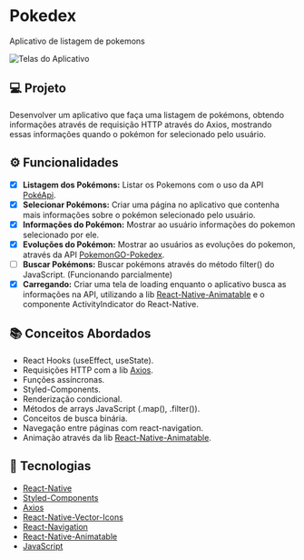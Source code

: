 
# Pokedex
Aplicativo de listagem de pokemons



![Telas do Aplicativo](https://i.imgur.com/WED3ctT.jpg)


## 💻 Projeto

Desenvolver um aplicativo que faça uma listagem de pokémons, obtendo informações através de requisição HTTP através  do Axios, mostrando essas informações quando o pokémon for selecionado pelo usuário.
## ⚙️ Funcionalidades

- [x]  **Listagem dos Pokémons:** Listar os Pokemons com o uso da API [PokéApi](https://pokeapi.co/).
- [x]  **Selecionar Pokémons:** Criar uma página no aplicativo que contenha mais informações sobre o pokémon selecionado pelo usuário.
- [x]  **Informações do Pokémon:** Mostrar ao usuário informações do pokemon selecionado por ele.
- [x]  **Evoluções do Pokémon:** Mostrar ao usuários as evoluções do pokemon, através da API [PokemonGO-Pokedex](https://raw.githubusercontent.com/Biuni/PokemonGO-Pokedex/master/pokedex.json).
- [ ]  **Buscar Pokémons:** Buscar pokémons através do método filter() do JavaScript. (Funcionando parcialmente)
- [x]  **Carregando:** Criar uma tela de loading enquanto o aplicativo busca as informações na API, utilizando a lib [React-Native-Animatable](https://github.com/oblador/react-native-animatable) e o componente ActivityIndicator do React-Native.
## 📚 Conceitos Abordados

- React Hooks (useEffect, useState).
- Requisições HTTP com a lib [Axios](https://github.com/axios/axios).
- Funções assíncronas.
- Styled-Components.
- Renderização condicional.
- Métodos de arrays JavaScript (.map(), .filter()).
- Conceitos de busca binária.
- Navegação entre páginas com react-navigation.
- Animação através da lib [React-Native-Animatable](https://github.com/oblador/react-native-animatable).

## 🚀 Tecnologias

-  [React-Native](https://reactnative.dev/)
-  [Styled-Components](https://styled-components.com/)
-  [Axios](https://axios-http.com/ptbr/docs/intro)
-  [React-Native-Vector-Icons](https://github.com/oblador/react-native-vector-icons)
-  [React-Navigation](https://reactnavigation.org/)
-  [React-Native-Animatable](https://github.com/oblador/react-native-animatable)
-  [JavaScript](https://www.javascript.com/)
